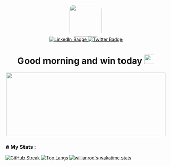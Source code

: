 <div id="header" align="center">
  <img src="https://i.ibb.co/10yT9PB/arnold.png" width="100" style="border-radius:15px;"/>
  <div id="badges">
  <a href="https://www.linkedin.com/in/arnold-anotida-mubaiwa-75aa1816a/">
    <img src="https://img.shields.io/badge/LinkedIn-blue?style=for-the-badge&logo=linkedin&logoColor=white" alt="LinkedIn Badge"/>
  </a>
  <a href="https://twitter.com/arnold_mubaiwa">
    <img src="https://img.shields.io/badge/Twitter-blue?style=for-the-badge&logo=twitter&logoColor=white" alt="Twitter Badge"/>
  </a>
</div>
  <img src="https://komarev.com/ghpvc/?username=arnold-a-mubaiwa&style=flat-square&color=blue" alt=""/>
  <h1>
  Good morning and win today
  <img src="https://media.giphy.com/media/hvRJCLFzcasrR4ia7z/giphy.gif" width="30px"/>
</h1>
 <img src="https://media.giphy.com/media/ljbc6imoJynedLFFLh/giphy.gif" width="500" height="200"/>
</div>


### :fire: My Stats :

[![GitHub Streak](http://github-readme-streak-stats.herokuapp.com?user=arnold-a-mubaiwa&theme=dark&background=000000)](https://git.io/streak-stats) [![Top Langs](https://github-readme-stats.vercel.app/api/top-langs/?username=arnold-a-mubaiwa&layout=compact&theme=vision-friendly-dark)](https://github.com/anuraghazra/github-readme-stats)
[![willianrod's wakatime stats](https://github-readme-stats.vercel.app/api/wakatime?username=arnold_mubaiwa&layout=compact)](https://github.com/arnold-a-mubaiwa/github-readme-stats)
